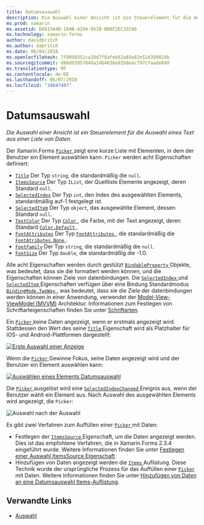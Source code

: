 ```yaml
---
title: Datumsauswahl
description: Die Auswahl einer Ansicht ist ein Steuerelement für die Auswahl eines Text aus einer Liste von Daten.
ms.prod: xamarin
ms.assetid: D4815A4B-104B-4294-951B-BD8F2EC33C86
ms.technology: xamarin-forms
author: davidbritch
ms.author: dabritch
ms.date: 06/04/2018
ms.openlocfilehash: 7f0050351ca28d7f8afeb82a85e82e51d399824b
ms.sourcegitcommit: d80d93957040a14b4638a91b0eac797cfaade840
ms.translationtype: MT
ms.contentlocale: de-DE
ms.lasthandoff: 06/07/2018
ms.locfileid: "34847497"
---
```

# <a name="picker"></a>Datumsauswahl

_Die Auswahl einer Ansicht ist ein Steuerelement für die Auswahl eines Text aus einer Liste von Daten._

Der Xamarin.Forms [ `Picker` ](xref:Xamarin.Forms.Picker) zeigt eine kurze Liste mit Elementen, in dem der Benutzer ein Element auswählen kann. `Picker` werden acht Eigenschaften definiert:

- [`Title`](xref:Xamarin.Forms.Picker.Title) Der Typ `string`, die standardmäßig die `null`.
- [`ItemsSource`](xref:Xamarin.Forms.Picker.ItemsSource) Der Typ `IList`, der Quellliste Elemente angezeigt, deren Standard `null`.
- [`SelectedIndex`](xref:Xamarin.Forms.Picker.SelectedIndex) Der Typ `int`, den Index des ausgewählten Elements, standardmäßig auf-1 festgelegt ist.
- [`SelectedItem`](xref:Xamarin.Forms.Picker.SelectedItem) Der Typ `object`, das ausgewählte Element, dessen Standard `null`.
- [`TextColor`](xref:Xamarin.Forms.Picker.TextColor) Der Typ [ `Color` ](xref:Xamarin.Forms.Color), die Farbe, mit der Text angezeigt, deren Standard [ `Color.Default` ](https://developer.xamarin.com/api/property/Xamarin.Forms.Color.Default/).
- [`FontAttributes`](xref:Xamarin.Forms.Picker.FontAttributes) Der Typ [ `FontAttributes` ](xref:Xamarin.Forms.FontAttributes), die standardmäßig die [ `FontAtributes.None` ](xref:Xamarin.Forms.FontAttributes.None).
- [`FontFamily`](xref:Xamarin.Forms.Picker.FontFamily) Der Typ `string`, die standardmäßig die `null`.
- [`FontSize`](xref:Xamarin.Forms.Picker.FontSize) Der Typ `double`, die standardmäßig die -1.0.

Alle acht Eigenschaften werden durch gestützt [ `BindableProperty` ](xref:Xamarin.Forms.BindableProperty) Objekte, was bedeutet, dass sie die formatiert werden können, und die Eigenschaften können Ziele von datenbindungen. Die [ `SelectedIndex` ](xref:Xamarin.Forms.Picker.SelectedIndex) und [ `SelectedItem` ](xref:Xamarin.Forms.Picker.SelectedItem) Eigenschaften verfügen über eine Bindung Standardmodus [ `BindingMode.TwoWay` ](xref:Xamarin.Forms.BindingMode.TwoWay), was bedeutet, dass sie die Ziele der datenbindungen werden können in einer Anwendung, verwendet der [Model-View-ViewModel (MVVM)](~/xamarin-forms/enterprise-application-patterns/mvvm.md) Architektur. Informationen zum Festlegen von Schriftarteigenschaften finden Sie unter [Schriftarten](~/xamarin-forms/user-interface/text/fonts.md).

Ein [ `Picker` ](https://developer.xamarin.com/api/type/Xamarin.Forms.Picker/) keine Daten angezeigt, wenn er erstmals angezeigt wird. Stattdessen den Wert des seine [ `Title` ](https://developer.xamarin.com/api/property/Xamarin.Forms.Picker.Title/) Eigenschaft wird als Platzhalter für IOS- und Android-Plattformen dargestellt:

[![](images/picker-initial.png "Erste Auswahl einer Anzeige")](images/picker-initial-large.png#lightbox "erste Auswahl anzeigen")

Wenn die [ `Picker` ](https://developer.xamarin.com/api/type/Xamarin.Forms.Picker/) Gewinne Fokus, seine Daten angezeigt wird und der Benutzer ein Element auswählen kann:

[![](images/picker-selection.png "Auswählen eines Elements Datumsauswahl")](images/picker-selection-large.png#lightbox "Datumsauswahl Auswählen eines Elements")

Die [ `Picker` ](xref:Xamarin.Forms.Picker) ausgelöst wird eine [ `SelectedIndexChanged` ](xref:Xamarin.Forms.Picker.SelectedIndexChanged) Ereignis aus, wenn der Benutzer wählt ein Element aus. Nach Auswahl des ausgewählten Elements wird angezeigt, die `Picker`:

![](images/picker-after-selection.png "Auswahl nach der Auswahl")

Es gibt zwei Verfahren zum Auffüllen einer [ `Picker` ](https://developer.xamarin.com/api/type/Xamarin.Forms.Picker/) mit Daten:

- Festlegen der [ `ItemsSource` ](https://developer.xamarin.com/api/property/Xamarin.Forms.Picker.ItemsSource/) Eigenschaft, um die Daten angezeigt werden. Dies ist das empfohlene Verfahren, die in Xamarin.Forms 2.3.4 eingeführt wurde. Weitere Informationen finden Sie unter [Festlegen einer Auswahl ItemsSource Eigenschaft](populating-itemssource.md).
- Hinzufügen von Daten angezeigt werden die [ `Items` ](https://developer.xamarin.com/api/property/Xamarin.Forms.Picker.Items/) Auflistung. Diese Technik wurde der ursprüngliche Prozess für das Auffüllen einer [ `Picker` ](https://developer.xamarin.com/api/type/Xamarin.Forms.Picker/) mit Daten. Weitere Informationen finden Sie unter [Hinzufügen von Daten an eine Datumsauswahl Items-Auflistung](populating-items.md).

## <a name="related-links"></a>Verwandte Links

- [Auswahl](https://developer.xamarin.com/api/type/Xamarin.Forms.Picker/)
